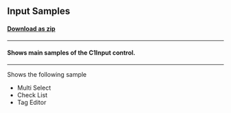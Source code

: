 ## Input Samples
#### [Download as zip](https://grapecity.github.io/DownGit/#/home?url=https://github.com/GrapeCity/ComponentOne-WPF-Samples/tree/master/NET_4.5.2/C1.WPF.Input/CS/InputSamples/InputSamples)
____
#### Shows main samples of the C1Input control.
____
Shows the following sample

* Multi Select
* Check List
* Tag Editor
